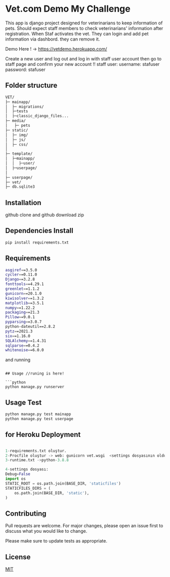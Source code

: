 # Vet.com Demo My Challenge

This app is django project designed for veterinarians to keep information of pets.
Should expect staff members to check veterinarians' information after registration.
When Staf activates the vet. They can login and add pet information via dashbord. they can remove it.

Demo Here ! -> https://vetdemo.herokuapp.com/

Create a new user and log out and log in with staff user account then go to staff page and confirm your new account
!!
staff user:
username: stafuser
password: stafuser

## Folder structure

```bash
VET/
├─ mainapp/
│  ├─ migrations/
│  ├─tests
│  ├─classic_django_files...
├─ media/
│   ├─ pets
├─ static/
│  ├─ img/
│  ├─ js/
│  ├─ css/
│
├─ template/
│  ├─mainapp/
│  │  ├─user/
│  ├─userpage/
│
├─ userpage/
├─ vet/
├─ db.sqlite3


```

## Installation

github clone and github download zip

## Dependencies Install

```bash
pip install requirements.txt

```

## Requirements

```bash
asgiref==3.5.0
cycler==0.11.0
Django==3.2.8
fonttools==4.29.1
greenlet==1.1.2
gunicorn==20.1.0
kiwisolver==1.3.2
matplotlib==3.5.1
numpy==1.22.2
packaging==21.3
Pillow==9.0.1
pyparsing==3.0.7
python-dateutil==2.8.2
pytz==2021.3
six==1.16.0
SQLAlchemy==1.4.31
sqlparse==0.4.2
whitenoise==6.0.0

```

and running

````

## Usage //runing is here!

```python
python manage.py runserver

````

## Usage Test

```python
python manage.py test mainapp
python manage.py test userpage

```

## for Heroku Deployment

```python

1-requirements.txt oluştur.
2-Procfile oluştur -> web: gunicorn vet.wsgi  <settings dosyasının olduğu app>.wsgi
3-runtime.txt ->python-3.8.8

4-settings dosyası:
Debug=False
import os
STATIC_ROOT = os.path.join(BASE_DIR, 'staticfiles')
STATICFILES_DIRS = (
    os.path.join(BASE_DIR, 'static'),
)

```

## Contributing

Pull requests are welcome. For major changes, please open an issue first to discuss what you would like to change.

Please make sure to update tests as appropriate.

## License

[MIT](https://choosealicense.com/licenses/mit/)
